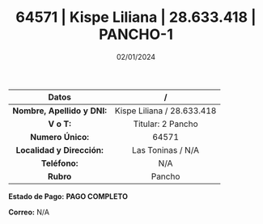 ﻿---
title: 64571 | Kispe Liliana | 28.633.418 | PANCHO-1
date: 02/01/2024
draft: false
tags: ['toninas', 'titular', 'pancho']
---

|          **Datos**          |  /  |
|:---------------------------:|:---:|
| **Nombre, Apellido y DNI:** | Kispe Liliana / 28.633.418 |
|          **V o T:**         | Titular: 2 Pancho |
|      **Numero Único:**      | 64571 |
|  **Localidad y Dirección:** | Las Toninas / N/A |
|        **Teléfono:**        | N/A |
|          **Rubro**          | Pancho |

**Estado de Pago:** **PAGO COMPLETO**

**Correo:** N/A
